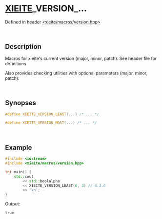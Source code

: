 # [XIEITE](../../macros.md)\_VERSION\_...
Defined in header [<xieite/macros/version.hpp>](../../../include/xieite/macros/version.hpp)

&nbsp;

## Description
Macros for xieite's current version (major, minor, patch). See header file for definitions.

Also provides checking utilities with optional parameters (major, minor, patch):

&nbsp;

## Synopses
```cpp
#define XIEITE_VERSION_LEAST(...) /* ... */
```
```cpp
#define XIEITE_VERSION_MOST(...) /* ... */
```

&nbsp;

## Example
```cpp
#include <iostream>
#include <xieite/macros/version.hpp>

int main() {
    std::cout
        << std::boolalpha
        << XIEITE_VERSION_LEAST(6, 3) // 6.3.0
        << '\n';
}
```
Output:
```
true
```
